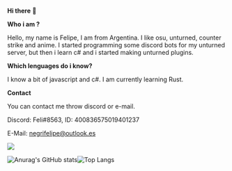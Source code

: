 **Hi there** 👋

**Who i am ?**

Hello, my name is Felipe, I am from Argentina. I like osu, unturned, counter strike and anime. I started programming some discord bots for my unturned server, but then i learn c# and i started making unturned plugins.

**Which lenguages do i know?**

I know a bit of javascript and c#. I am currently learning Rust.

**Contact**

You can contact me throw discord or e-mail.

Discord: Feli#8563, ID: 400836575019401237

E-Mail: negrifelipe@outlook.es

![](https://komarev.com/ghpvc/?username=01-Feli&color=blueviolet)

![Anurag's GitHub stats](https://github-readme-stats.vercel.app/api?username=01-Feli&theme=tokyonight&show_icons=true)![Top Langs](https://github-readme-stats.vercel.app/api/top-langs/?username=01-Feli&layout=compact&theme=tokyonight)
